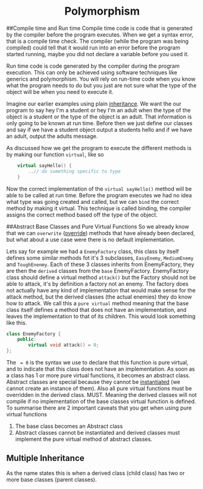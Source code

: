 <div align="center"><h1> Polymorphism </h1></div> 

##Compile time and Run time
Compile time code is code that is generated by the compiler before the program executes.
When we get a syntax error, that is a compile time check. The compiler (while 
the program was being compiled) could tell that it would run into an error before the 
program started running, maybe you did not declare a variable before you used it. 

Run time code is code generated by the compiler during the program execution. This can 
only be achieved using software techniques like generics and polymorphism. You will rely 
on run-time code when you know what the program needs to do but you just are not sure 
what the type of the object will be when you need to execute it. 

Imagine our earlier examples using plain [inheritance](https://gitlab.com/Paul_Wood_96/tutoring/-/blob/master/COS110/notes/inheritance.md#how-do-we-represent-inheritance-in-uml-diagrams).
We want the our program to say hey I'm a student or hey I'm an adult when the type 
of the object is a student or the type of the object is an adult. That information is 
only going to be known at run time. Before then we just define our classes and say 
if we have a student object output a students hello and if we have an adult, output the 
adults message. 

As discussed how we get the program to execute the different methods is by making our 
function `virtual`, like so 

```c++
    virtual sayHello() {
        ..// do something specific to type
    }
```

Now the correct implementation of the `virtual sayHello()` method will be able to 
be called at run time. Before the program executes we had no idea what type was 
going created and called, but we can `bind` the correct method by making it virtual.
This technique is called binding, the compiler assigns the correct method based off 
the type of the object. 

##Abstract Base Classes and Pure Virtual Functions 
So we already know that we can `overwrite` ([override](https://gitlab.com/Paul_Wood_96/tutoring/-/blob/master/COS110/notes/inheritance.md#virtual-methods)) 
methods that have already been declared, but what about a use case were there is 
no default implementation. 

Lets say for example we had a `EnemyFactory` class, this class by itself defines some 
similar methods fot it's 3 subclasses, `EasyEnemy`, `MediumEnemy` and `ToughEnenmy`.
Each of these 3 classes inherits from EnemyFactory, they are then the `derived` classes
from the `base` EnemyFactory. 
EnemyFactory class should define a virtual method `attack()` but the Factory should 
not be able to attack, it's by definition a factory not an enemy. The factory does 
not actually have any kind of implementation that would make sense for the attack method,
but the derived classes (the actual enemies) they do know how to attack.
We call this a `pure virtual` method meaning that the base class itself defines a 
method that does not have an implementation, and leaves the implementation to that 
of its children. This would look something like this. 

```c++
class EnemyFactory {    
    public:
        virtual void attack() = 0; 
};
```

The ` = 0` is the syntax we use to declare that this function is pure virtual, and 
to indicate that this class does not have an implementation. As soon as a class 
has 1 or more pure virtual functions, it becomes an abstract class. Abstract classes 
are special because they cannot be [instantiated](https://gitlab.com/Paul_Wood_96/tutoring/-/blob/master/COS110/notes/constructors.md#constructors-in-c) 
(we cannot create an instance of them). 
Also all pure virtual functions must be overridden in the derived class. MUST. Meaning 
the derived classes will not compile if no implementation of the base classes virtual 
function is defined.
To summarise there are 2 important caveats that you get when using pure virtual functions
1. The base class becomes an Abstract class 
2. Abstract classes cannot be instantiated and derived classes must implement the 
pure virtual method of abstract classes.

## Multiple Inheritance
As the name states this is when a derived class (child class) has two or more base 
classes (parent classes). 